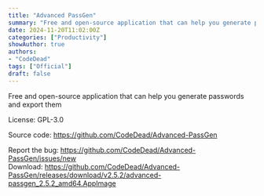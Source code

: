 ```yaml
---
title: "Advanced PassGen"
summary: "Free and open-source application that can help you generate passwords and export them"
date: 2024-11-20T11:02:00Z
categories: ["Productivity"]
showAuthor: true
authors:
- "CodeDead"
tags: ["Official"]
draft: false
---
```


Free and open-source application that can help you generate passwords and export them

License: GPL-3.0

Source code: <https://github.com/CodeDead/Advanced-PassGen>

Report the bug: <https://github.com/CodeDead/Advanced-PassGen/issues/new>  
Download: <https://github.com/CodeDead/Advanced-PassGen/releases/download/v2.5.2/advanced-passgen_2.5.2_amd64.AppImage>
